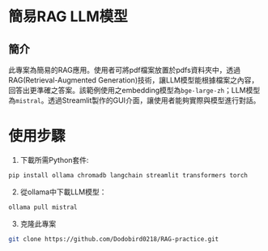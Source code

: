# 簡易RAG LLM模型

## 簡介

此專案為簡易的RAG應用。使用者可將pdf檔案放置於pdfs資料夾中，透過RAG(Retrieval-Augmented Generation)技術，讓LLM模型能根據檔案之內容，回答出更準確之答案。該範例使用之embedding模型為`bge-large-zh`；LLM模型為`mistral`。透過Streamlit製作的GUI介面，讓使用者能夠實際與模型進行對話。

# 使用步驟

1. 下載所需Python套件:

```bash
pip install ollama chromadb langchain streamlit transformers torch
```

2. 從ollama中下載LLM模型：

```bash
ollama pull mistral
```
3. 克隆此專案

```bash
git clone https://github.com/Dodobird0218/RAG-practice.git
```
